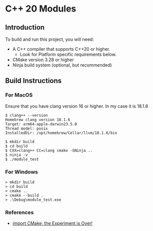 
# C++ 20 Modules

## Introduction

To build and run this project, you will need:

- A C++ compiler that supports C++20 or higher.
  - Look for Platform specific requirements below.
- CMake version 3.28 or higher
- Ninja build system (optional, but recommended)

## Build Instructions

### For MacOS

Ensure that you have clang version 16 or higher. In my case it is 18.1.6

```
$ clang++ --version
Homebrew clang version 18.1.6
Target: arm64-apple-darwin23.5.0
Thread model: posix
InstalledDir: /opt/homebrew/Cellar/llvm/18.1.6/bin
```

```
$ mkdir build
$ cd build
$ CXX=clang++ CC=clang cmake -GNinja ..
$ ninja -v
$ ./module_test
```

### For Windows

```
> mkdir build
> cd build
> cmake ..
> cmake --build .
> .\Debug\module_test.exe
```

### References

- [import CMake; the Experiment is Over!](https://www.kitware.com/import-cmake-the-experiment-is-over/)
